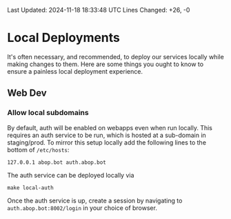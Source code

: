 Last Updated: 2024-11-18 18:33:48 UTC
Lines Changed: +26, -0
# Local Deployments

It's often necessary, and recommended, to deploy our services locally while making changes to them.
Here are some things you ought to know to ensure a painless local deployment experience.

## Web Dev

### Allow local subdomains

By default, auth will be enabled on webapps even when run locally.
This requires an auth service to be run, which is hosted at a sub-domain in staging/prod.
To mirror this setup locally add the following lines to the bottom of `/etc/hosts`:

```
127.0.0.1 abop.bot auth.abop.bot
```

The auth service can be deployed locally via

```shell
make local-auth
```

Once the auth service is up, create a session by navigating to `auth.abop.bot:8002/login` in your choice of browser.